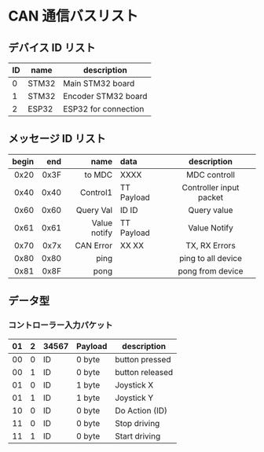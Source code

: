 # CAN 通信バスリスト

## デバイス ID リスト

| ID        | name  | description          |
| --------- | ----- | -------------------- |
| 0         | STM32 | Main STM32 board     |
| 1         | STM32 | Encoder STM32 board  |
| 2         | ESP32 | ESP32 for connection |

## メッセージ ID リスト

| begin |  end |         name | data       |       description       |
| ----: | ---: | -----------: | :--------- | :---------------------: |
|  0x20 | 0x3F |       to MDC | XXXX       | MDC controll            |
|  0x40 | 0x40 |     Control1 | TT Payload | Controller input packet |
|  0x60 | 0x60 |    Query Val | ID ID      | Query value             |
|  0x61 | 0x61 | Value notify | TT Payload | Value Notify            |
|  0x70 | 0x7x |    CAN Error | XX XX      | TX, RX Errors           |
|  0x80 | 0x80 |         ping |            | ping to all device      |
|  0x81 | 0x8F |         pong |            | pong from device        |

## データ型

### コントローラー入力パケット

|  01  |  2  |  34567  | Payload | description     |
| ---- | --- | ------- | ------- | --------------- |
|  00  |  0  |   ID    | 0 byte  | button pressed  |
|  00  |  1  |   ID    | 0 byte  | button released |
|  01  |  0  |   ID    | 1 byte  | Joystick X      |
|  01  |  1  |   ID    | 1 byte  | Joystick Y      |
|  10  |  0  |   ID    | 0 byte  | Do Action (ID)  |
|  11  |  0  |   ID    | 0 byte  | Stop driving    |
|  11  |  1  |   ID    | 0 byte  | Start driving   |